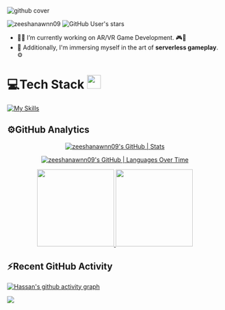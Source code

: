 ![github cover](https://i.giphy.com/media/v1.Y2lkPTc5MGI3NjExbnBvbWp5NGp3MnJuZThlamlpZ3R2bGdlZ3JsZ2trcmoycnlsNWQ5eSZlcD12MV9pbnRlcm5hbF9naWZfYnlfaWQmY3Q9Zw/j0eu5OH8qEKdKMpQBw/giphy.gif)

<p align="left"> 
  <img src="https://komarev.com/ghpvc/?username=zeeshanawnn09&label=Profile%20views&color=0e75b6&style=flat" alt="zeeshanawnn09" /> 
  <img alt="GitHub User's stars" src="https://img.shields.io/github/stars/zeeshanawnn09?label=Stars">
</p>

- 👨‍💻 I’m currently working on AR/VR Game Development. 🎮🔧
- 🚀 Additionally, I'm immersing myself in the art of **serverless gameplay**. ⚙️

<p>
</p>

# 💻Tech Stack <img src = "https://media2.giphy.com/media/QssGEmpkyEOhBCb7e1/giphy.gif?cid=ecf05e47a0n3gi1bfqntqmob8g9aid1oyj2wr3ds3mg700bl&rid=giphy.gif" width = 32px> 

[![My Skills](https://skillicons.dev/icons?i=c,cs,cpp,java,js,html,bootstrap,css,nodejs,unity,unreal,visualstudio,mongodb,mysql,docker,kubernetes,githubactions,azure,ai,ps,blender,figma,bash,discord,kali,eclipse,git,github,linux,stackoverflow,vscode,notion&theme=dark)](https://skillicons.dev)

## ⚙️GitHub Analytics

<div align="center">

[![zeeshanawnn09's GitHub | Stats](https://stats.quira.sh/zeeshanawnn09/github?theme=dark)](https://quira.sh?utm_source=widgets&utm_campaign=zeeshanawnn09)

[![zeeshanawnn09's GitHub | Languages Over Time](https://stats.quira.sh/zeeshanawnn09/languages-over-time?theme=dark)](https://quira.sh?utm_source=widgets&utm_campaign=zeeshanawnn09)

</div>


<p align="center">  
<a href="https://github.com/zeeshanawnn09">
  <img height="180em" src="https://github-readme-stats-eight-theta.vercel.app/api?username=zeeshanawnn09&show_icons=true&theme=algolia&include_all_commits=true&count_private=true"/>
  <img height="180em" src="https://github-readme-stats-eight-theta.vercel.app/api/top-langs/?username=zeeshanawnn09&layout=compact&langs_count=8&theme=algolia"/>
</a>
</p>


## ⚡Recent GitHub Activity
 
  [![Hassan's github activity graph](https://github-readme-activity-graph.vercel.app/graph?username=zeeshanawnn09&bg_color=18122B&color=6096B4&line=3A98B9&point=FCFFE7&area=true&hide_border=false)](https://github.com/ashutosh00710/github-readme-activity-graph)
  
 <img src="https://user-images.githubusercontent.com/73097560/115834477-dbab4500-a447-11eb-908a-139a6edaec5c.gif"></a>


